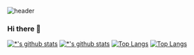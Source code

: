 ![header](https://capsule-render.vercel.app/api?type=rounded&color=auto&height=300&section=header&text=SIWAN&fontSize=90)

### Hi there 👋


[![*'s github stats](https://github-readme-stats.vercel.app/api?username=Siwan1027)](https://github.com/Siwan1027)
[![*'s github stats](https://github-readme-stats.vercel.app/api?username=Siwan1027&show_icons=true&theme=radical)](https://github.com/Siwan1027)
[![Top Langs](https://github-readme-stats.vercel.app/api/top-langs/?username=Siwan1027)](https://github.com/Siwan1027/github-readme-stats)
[![Top Langs](https://github-readme-stats.vercel.app/api/top-langs/?username=Siwan1027&layout=compact)](https://github.com/Siwan1027/github-readme-stats)


<!--
**Siwan1027/Siwan1027** is a ✨ _special_ ✨ repository because its `README.md` (this file) appears on your GitHub profile.

Here are some ideas to get you started:

- 🔭 I’m currently working on ...
- 🌱 I’m currently learning ...
- 👯 I’m looking to collaborate on ...
- 🤔 I’m looking for help with ...
- 💬 Ask me about ...
- 📫 How to reach me: ...
- 😄 Pronouns: ...
- ⚡ Fun fact: ...
-->
